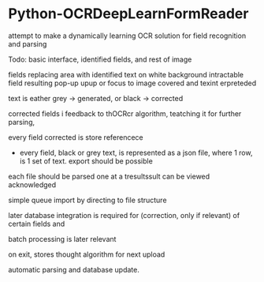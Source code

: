 # Python-OCRDeepLearnFormReader

attempt to make a dynamically learning OCR solution for field recognition and parsing

Todo: basic interface, identified fields, and rest of image

fields replacing area with identified text on white background intractable  field resulting pop-up upup or focus to image covered and texint erpreteded

text is eather grey -> generated, or black -> corrected

corrected fields i feedback to thOCRcr algorithm, teatching it for further parsing,

every field corrected is store referencece 

* every field, black or grey text, is represented as a json file, where 1 row, is 1 set of text.
export should be possible

each file should be parsed one at a tresultssult can be viewed acknowledged

simple queue import by directing to file structure

later database integration is required for (correction, only if relevant) of certain fields and 

batch processing is later relevant

on exit, stores thought algorithm for next upload

automatic parsing and database update.
